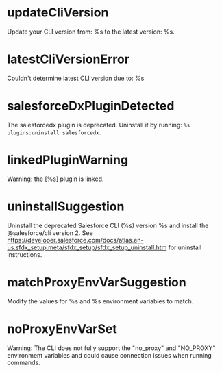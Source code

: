 # updateCliVersion

Update your CLI version from: %s to the latest version: %s.

# latestCliVersionError

Couldn't determine latest CLI version due to:
%s

# salesforceDxPluginDetected

The salesforcedx plugin is deprecated. Uninstall it by running: `%s plugins:uninstall salesforcedx`.

# linkedPluginWarning

Warning: the [%s] plugin is linked.

# uninstallSuggestion

Uninstall the deprecated Salesforce CLI (%s) version %s and install the @salesforce/cli version 2. See https://developer.salesforce.com/docs/atlas.en-us.sfdx_setup.meta/sfdx_setup/sfdx_setup_uninstall.htm for uninstall instructions.

# matchProxyEnvVarSuggestion

Modify the values for %s and %s environment variables to match.

# noProxyEnvVarSet

Warning: The CLI does not fully support the "no_proxy" and "NO_PROXY" environment variables and could cause connection issues when running commands.
